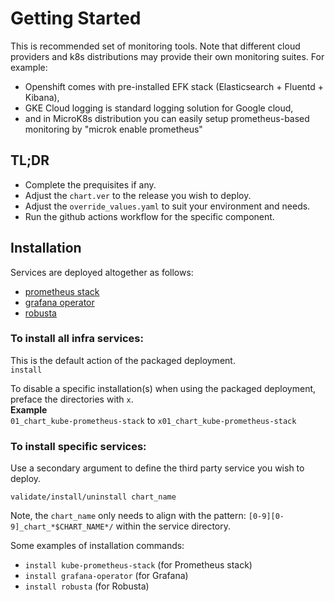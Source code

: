 # Getting Started

This is recommended set of monitoring tools.
Note that different cloud providers and k8s distributions may provide their own monitoring suites. For example:
- Openshift comes with pre-installed EFK stack (Elasticsearch + Fluentd + Kibana),
- GKE Cloud logging is standard logging solution for Google cloud,
- and in MicroK8s distribution you can easily setup prometheus-based monitoring by "microk enable prometheus"

## TL;DR
- Complete the prequisites if any.
- Adjust the `chart.ver` to the release you wish to deploy.
- Adjust the `override_values.yaml` to suit your environment and needs.
- Run the github actions workflow for the specific component.

## Installation
Services are deployed altogether as follows:

- [prometheus stack](https://github.com/prometheus/prometheus)
- [grafana operator](https://github.com/grafana/grafana)
- [robusta](https://github.com/robusta-dev/robusta) 

### To install all infra services:
This is the default action of the packaged deployment.   
`install`

To disable a specific installation(s) when using the packaged deployment, preface the directories with `x`.   
**Example**   
`01_chart_kube-prometheus-stack` to `x01_chart_kube-prometheus-stack`

### To install specific services:
Use a secondary argument to define the third party service you wish to deploy. 

`validate/install/uninstall chart_name`

Note, the `chart_name` only needs to align with the pattern: `[0-9][0-9]_chart_*$CHART_NAME*/` within the service directory.

Some examples of installation commands:

- `install kube-prometheus-stack` (for Prometheus stack)
- `install grafana-operator` (for Grafana)
- `install robusta` (for Robusta)